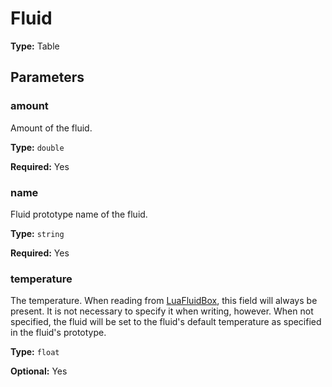 # Fluid

**Type:** Table

## Parameters

### amount

Amount of the fluid.

**Type:** `double`

**Required:** Yes

### name

Fluid prototype name of the fluid.

**Type:** `string`

**Required:** Yes

### temperature

The temperature. When reading from [LuaFluidBox](runtime:LuaFluidBox), this field will always be present. It is not necessary to specify it when writing, however. When not specified, the fluid will be set to the fluid's default temperature as specified in the fluid's prototype.

**Type:** `float`

**Optional:** Yes

